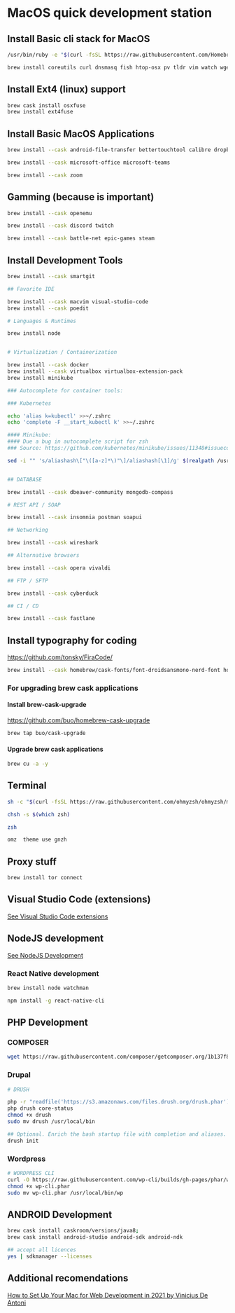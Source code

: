 # MacOS quick development station

## Install Basic cli stack for MacOS

```bash
/usr/bin/ruby -e "$(curl -fsSL https://raw.githubusercontent.com/Homebrew/install/master/install)"

brew install coreutils curl dnsmasq fish htop-osx pv tldr vim watch wget
```

## Install Ext4 (linux) support

```bash
brew cask install osxfuse
brew install ext4fuse
```

## Install Basic MacOS Applications

```bash
brew install --cask android-file-transfer bettertouchtool calibre dropbox firefox flux google-chrome google-drive-file-stream iterm2 libreoffice libreoffice-language-pack rambox resilio-sync vuze teamviewer vlc

brew install --cask microsoft-office microsoft-teams

brew install --cask zoom

```

## Gamming (because is important)

```bash
brew install --cask openemu

brew install --cask discord twitch

brew install --cask battle-net epic-games steam

```

## Install Development Tools

```bash
brew install --cask smartgit

## Favorite IDE

brew install --cask macvim visual-studio-code
brew install --cask poedit

# Languages & Runtimes

brew install node


# Virtualization / Containerization

brew install --cask docker
brew install --cask virtualbox virtualbox-extension-pack
brew install minikube

### Autocomplete for container tools:

### Kubernetes

echo 'alias k=kubectl' >>~/.zshrc
echo 'complete -F __start_kubectl k' >>~/.zshrc

#### Minikube:
#### Due a bug in autocomplete script for zsh
### Source: https://github.com/kubernetes/minikube/issues/11348#issuecomment-926130349

sed -i "" 's/aliashash\["\([a-z]*\)"\]/aliashash[\1]/g' $(realpath /usr/local/share/zsh/site-functions/_minikube)


## DATABASE

brew install --cask dbeaver-community mongodb-compass

# REST API / SOAP

brew install --cask insomnia postman soapui

## Networking

brew install --cask wireshark

## Alternative browsers

brew install --cask opera vivaldi

## FTP / SFTP

brew install --cask cyberduck

## CI / CD

brew install --cask fastlane
```

## Install typography for coding

<https://github.com/tonsky/FiraCode/>

```bash
brew install --cask homebrew/cask-fonts/font-droidsansmono-nerd-font homebrew/cask-fonts/font-droidsansmono-nerd-font-mono homebrew/cask-fonts/font-hack-nerd-font homebrew/cask-fonts/font-hack-nerd-font-mono
```

### For upgrading brew cask applications

#### Install brew-cask-upgrade

<https://github.com/buo/homebrew-cask-upgrade>

```bash
brew tap buo/cask-upgrade
```

#### Upgrade brew cask applications

```bash
brew cu -a -y
```

## Terminal

```bash
sh -c "$(curl -fsSL https://raw.githubusercontent.com/ohmyzsh/ohmyzsh/master/tools/install.sh)" "" --unattended

chsh -s $(which zsh)

zsh

omz  theme use gnzh
```

## Proxy stuff

```bash
brew install tor connect
```

## Visual Studio Code (extensions)

[See Visual Studio Code extensions](README-VisualStudioCode.md)

## NodeJS development

[See NodeJS Development](README-NodeJS.md)

### React Native development

```bash
brew install node watchman

npm install -g react-native-cli
```

## PHP Development

### COMPOSER

```bash
wget https://raw.githubusercontent.com/composer/getcomposer.org/1b137f8bf6db3e79a38a5bc45324414a6b1f9df2/web/installer -O - -q | php --
```

### Drupal

```bash
# DRUSH

php -r "readfile('https://s3.amazonaws.com/files.drush.org/drush.phar');" > drush
php drush core-status
chmod +x drush
sudo mv drush /usr/local/bin

## Optional. Enrich the bash startup file with completion and aliases.
drush init
```

### Wordpress

```bash
# WORDPRESS CLI
curl -O https://raw.githubusercontent.com/wp-cli/builds/gh-pages/phar/wp-cli.phar
chmod +x wp-cli.phar
sudo mv wp-cli.phar /usr/local/bin/wp
```

## ANDROID Development

```bash
brew cask install caskroom/versions/java8;
brew cask install android-studio android-sdk android-ndk

## accept all licences
yes | sdkmanager --licenses
```

## Additional recomendations

[How to Set Up Your Mac for Web Development in 2021 by Vinicius De Antoni](https://betterprogramming.pub/how-to-set-up-your-macbook-for-web-development-in-2021-a7a1f53f6462#9018)
